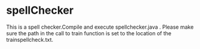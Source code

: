 # spellChecker

This is a spell checker.Compile and execute spellchecker.java . Please make sure the path in the call to train function is set to the location of the trainspellcheck.txt.
